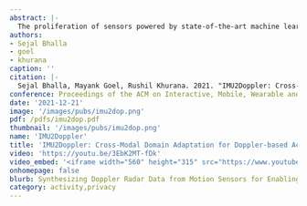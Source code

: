 ```yaml
---
abstract: |-
  The proliferation of sensors powered by state-of-the-art machine learning techniques can now infer context, recognize activities and enable interactions. A key component required to build these automated sensing systems is labeled training data. However, the cost of collecting and labeling new data impedes our ability to deploy new sensors to recognize human activities. We tackle this challenge using domain adaptation i.e., using existing labeled data in a different domain to aid the training of a machine learning model for a new sensor. In this paper, we use off-the-shelf smartwatch IMU datasets to train an activity recognition system for mmWave radar sensor with minimally labeled data. We demonstrate that despite the lack of extensive datasets for mmWave radar, we are able to use our domain adaptation approach to build an activity recognition system that classifies between 10 activities with an accuracy of 70% with only 15 seconds of labeled doppler data. We also present results for a range of available labeled data (10 - 30 seconds) and show that our approach outperforms the baseline in every single scenario. We take our approach a step further and show that multiple IMU datasets can be combined together to act as a single source for our domain adaptation approach.
authors:
- Sejal Bhalla
- goel
- khurana
caption: ''
citation: |-
  Sejal Bhalla, Mayank Goel, Rushil Khurana. 2021. "IMU2Doppler: Cross-Modal Domain Adaptation for Doppler-based Activity Recognition Using IMU Data." Proceedings of the ACM on Interactive, Mobile, Wearable and Ubiquitous Technologies 5.4 (2021): 1-20.
conference: Proceedings of the ACM on Interactive, Mobile, Wearable and Ubiquitous Technologies (IMWUT) 2022
date: '2021-12-21'
image: '/images/pubs/imu2dop.png'
pdf: /pdfs/imu2dop.pdf
thumbnail: '/images/pubs/imu2dop.png'
name: 'IMU2Doppler'
title: 'IMU2Doppler: Cross-Modal Domain Adaptation for Doppler-based Activity Recognition Using IMU Data'
video: 'https://youtu.be/3EbK2MT-fDk'
video_embed: '<iframe width="560" height="315" src="https://www.youtube.com/embed/3EbK2MT-fDk" frameborder="0" allowfullscreen></iframe>'
onhomepage: false
blurb: Synthesizing Doppler Radar Data from Motion Sensors for Enabling Deployable Activity Recognition
category: activity,privacy
---
```

